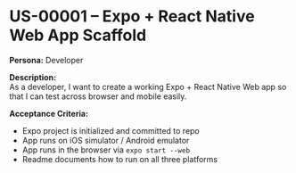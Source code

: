# US-00001 – Expo + React Native Web App Scaffold

**Persona:** Developer  

**Description:**  
As a developer, I want to create a working Expo + React Native Web app so that I can test across browser and mobile easily.

**Acceptance Criteria:**  
- Expo project is initialized and committed to repo  
- App runs on iOS simulator / Android emulator  
- App runs in the browser via `expo start --web`  
- Readme documents how to run on all three platforms  
